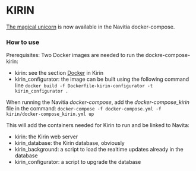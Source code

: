 # KIRIN

[The magical unicorn](https://github.com/CanalTP/kirin) is now available in the Navitia docker-compose.

### How to use

Prerequisites:
Two Docker images are needed to run the dockre-compose-kirin:

- kirin: see the section [Docker](https://github.com/CanalTP/kirin#docker) in Kirin
- kirin_configurator: the image can be built using the following command line
  `docker build -f Dockerfile-kirin-configurator -t kirin_configurator .`

When running the Navitia _docker-compose_, add the _docker-compose_kirin_ file in the command:
`docker-compose -f docker-compose.yml -f kirin/docker-compose_kirin.yml up`

This will add the containers needed for Kirin to run and be linked to Navita:

- kirin: the Kirin web server
- kirin_database: the Kirin database, obviously
- kirin_background: a script to load the realtime updates already in the database
- kirin_configurator: a script to upgrade the database
